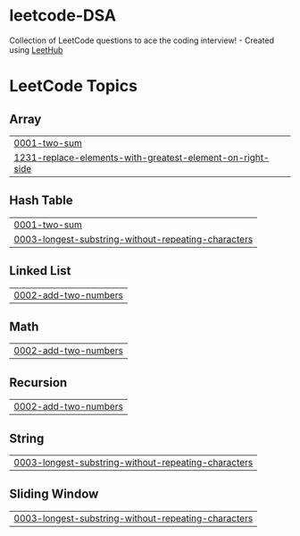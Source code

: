 # leetcode-DSA
Collection of LeetCode questions to ace the coding interview! - Created using [LeetHub](https://github.com/QasimWani/LeetHub)

<!---LeetCode Topics Start-->
# LeetCode Topics
## Array
|  |
| ------- |
| [0001-two-sum](https://github.com/akashsoni0786/leetcode-DSA/tree/master/0001-two-sum) |
| [1231-replace-elements-with-greatest-element-on-right-side](https://github.com/akashsoni0786/leetcode-DSA/tree/master/1231-replace-elements-with-greatest-element-on-right-side) |
## Hash Table
|  |
| ------- |
| [0001-two-sum](https://github.com/akashsoni0786/leetcode-DSA/tree/master/0001-two-sum) |
| [0003-longest-substring-without-repeating-characters](https://github.com/akashsoni0786/leetcode-DSA/tree/master/0003-longest-substring-without-repeating-characters) |
## Linked List
|  |
| ------- |
| [0002-add-two-numbers](https://github.com/akashsoni0786/leetcode-DSA/tree/master/0002-add-two-numbers) |
## Math
|  |
| ------- |
| [0002-add-two-numbers](https://github.com/akashsoni0786/leetcode-DSA/tree/master/0002-add-two-numbers) |
## Recursion
|  |
| ------- |
| [0002-add-two-numbers](https://github.com/akashsoni0786/leetcode-DSA/tree/master/0002-add-two-numbers) |
## String
|  |
| ------- |
| [0003-longest-substring-without-repeating-characters](https://github.com/akashsoni0786/leetcode-DSA/tree/master/0003-longest-substring-without-repeating-characters) |
## Sliding Window
|  |
| ------- |
| [0003-longest-substring-without-repeating-characters](https://github.com/akashsoni0786/leetcode-DSA/tree/master/0003-longest-substring-without-repeating-characters) |
<!---LeetCode Topics End-->